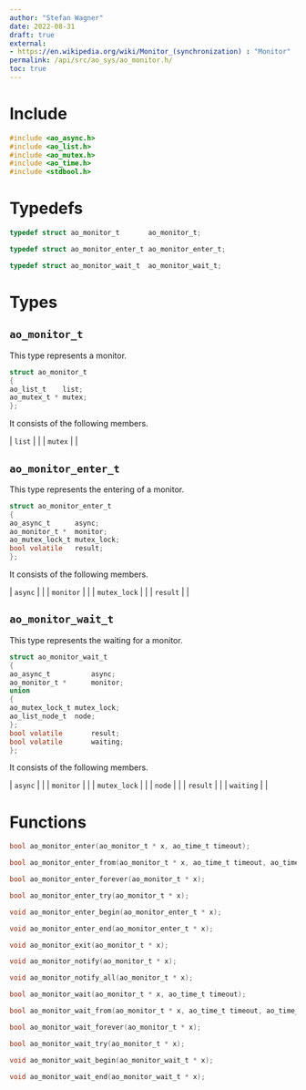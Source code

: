 ```yaml
---
author: "Stefan Wagner"
date: 2022-08-31
draft: true
external:
- https://en.wikipedia.org/wiki/Monitor_(synchronization) : "Monitor"
permalink: /api/src/ao_sys/ao_monitor.h/
toc: true
---
```


# Include

```c
#include <ao_async.h>
#include <ao_list.h>
#include <ao_mutex.h>
#include <ao_time.h>
#include <stdbool.h>
```

# Typedefs

```c
typedef struct ao_monitor_t       ao_monitor_t;
```

```c
typedef struct ao_monitor_enter_t ao_monitor_enter_t;
```

```c
typedef struct ao_monitor_wait_t  ao_monitor_wait_t;
```

# Types

## `ao_monitor_t`

This type represents a monitor.

```c
struct ao_monitor_t
{
ao_list_t    list;
ao_mutex_t * mutex;
};
```

It consists of the following members.

| `list` | |
| `mutex` | |

## `ao_monitor_enter_t`

This type represents the entering of a monitor.

```c
struct ao_monitor_enter_t
{
ao_async_t      async;
ao_monitor_t *  monitor;
ao_mutex_lock_t mutex_lock;
bool volatile   result;
};
```

It consists of the following members.

| `async` | |
| `monitor` | |
| `mutex_lock` | |
| `result` | |

## `ao_monitor_wait_t`

This type represents the waiting for a monitor.

```c
struct ao_monitor_wait_t
{
ao_async_t          async;
ao_monitor_t *      monitor;
union
{
ao_mutex_lock_t mutex_lock;
ao_list_node_t  node;
};
bool volatile       result;
bool volatile       waiting;
};
```

It consists of the following members.

| `async` | |
| `monitor` | |
| `mutex_lock` | |
| `node` | |
| `result` | |
| `waiting` | |

# Functions

```c
bool ao_monitor_enter(ao_monitor_t * x, ao_time_t timeout);
```

```c
bool ao_monitor_enter_from(ao_monitor_t * x, ao_time_t timeout, ao_time_t beginning);
```

```c
bool ao_monitor_enter_forever(ao_monitor_t * x);
```

```c
bool ao_monitor_enter_try(ao_monitor_t * x);
```

```c
void ao_monitor_enter_begin(ao_monitor_enter_t * x);
```

```c
void ao_monitor_enter_end(ao_monitor_enter_t * x);
```

```c
void ao_monitor_exit(ao_monitor_t * x);
```

```c
void ao_monitor_notify(ao_monitor_t * x);
```

```c
void ao_monitor_notify_all(ao_monitor_t * x);
```

```c
bool ao_monitor_wait(ao_monitor_t * x, ao_time_t timeout);
```

```c
bool ao_monitor_wait_from(ao_monitor_t * x, ao_time_t timeout, ao_time_t beginning);
```

```c
bool ao_monitor_wait_forever(ao_monitor_t * x);
```

```c
bool ao_monitor_wait_try(ao_monitor_t * x);
```

```c
void ao_monitor_wait_begin(ao_monitor_wait_t * x);
```

```c
void ao_monitor_wait_end(ao_monitor_wait_t * x);
```
